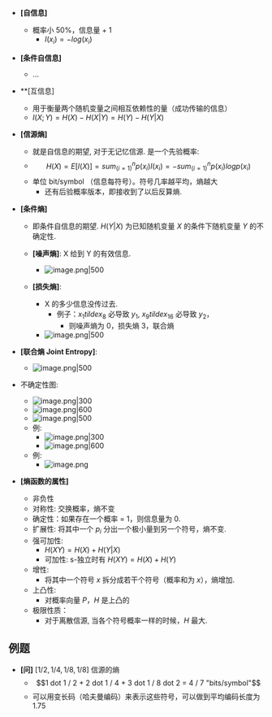 - **[自信息]**
    - 概率小 50%，信息量 + 1
        -  $I(x_i) = -log(x_i)$
- **[条件自信息]**
    - ...
- **[互信息]
    - 用于衡量两个随机变量之间相互依赖性的量（成功传输的信息）
    - $I(X; Y) = H(X) - H(X | Y) = H(Y) - H(Y | X)$
- **[信源熵]**
    - 就是自信息的期望, 对于无记忆信源. 是一个先验概率:
    - $$H(X) = E[I(X)] = sum_(i = 1)^n p(x_i) I(x_i) = - sum_(i = 1)^n p(x_i) log p(x_i)$$
    - 单位 bit/symbol （信息每符号）。符号几率越平均，熵越大
        - 还有后验概率版本，即接收到了以后反算熵.
- **[条件熵]**
    - 即条件自信息的期望. $H(Y|X)$ 为已知随机变量 $X$ 的条件下随机变量 $Y$ 的不确定性.
    - **[噪声熵]**: X 给到 Y 的有效信息.
        - ![image.png|500](https://how-to-1258460161.cos.ap-shanghai.myqcloud.com/how-to/20241121103813.webp)

    - **[损失熵]**:
        - X 的多少信息没传过去.
            - 例子：$x_1 tilde x_8$ 必导致 $y_1$, $x_9 tilde x_16$ 必导致 $y_2$，
                - 则噪声熵为 $0$，损失熵 $3$，联合熵 
        - ![image.png|500](https://how-to-1258460161.cos.ap-shanghai.myqcloud.com/how-to/20241121103832.webp)
- **[联合熵 Joint Entropy]**:
    - ![image.png|500](https://how-to-1258460161.cos.ap-shanghai.myqcloud.com/how-to/20241121103923.webp)
- 不确定性图:
    - ![image.png|300](https://how-to-1258460161.cos.ap-shanghai.myqcloud.com/how-to/20241121104058.webp)
    - ![image.png|600](https://how-to-1258460161.cos.ap-shanghai.myqcloud.com/how-to/20241121104156.webp)
    - ![image.png|500](https://how-to-1258460161.cos.ap-shanghai.myqcloud.com/how-to/20241121104255.webp)
    - 例:
        -  ![image.png|300](https://how-to-1258460161.cos.ap-shanghai.myqcloud.com/how-to/20241121105919.webp)
        - ![image.png|600](https://how-to-1258460161.cos.ap-shanghai.myqcloud.com/how-to/20241121105909.webp)
    - 例:
        - ![image.png](https://how-to-1258460161.cos.ap-shanghai.myqcloud.com/how-to/20241122210240.webp)

- **[熵函数的属性]**
    - 非负性
    - 对称性: 交换概率，熵不变
    - 确定性：如果存在一个概率 = 1，则信息量为 0.
    - 扩展性: 将其中一个 $p_i$ 分出一个极小量到另一个符号，熵不变.
    - 强可加性:
        - $H(X Y) = H(X) + H(Y | X)$
        - 可加性: s-独立时有 $H(X Y) = H(X) + H(Y)$
    - 增性:
        - 将其中一个符号 $x$ 拆分成若干个符号（概率和为 $x$），熵增加.
    - 上凸性:
        - 对概率向量 $P$，$H$ 是上凸的
    - 极限性质：
        - 对于离散信源, 当各个符号概率一样的时候，$H$ 最大.

## 例题

- **[问]** $[1 / 2, 1 / 4, 1 / 8, 1/ 8]$ 信源的熵
    - $$1 dot 1 / 2 + 2 dot 1 / 4 + 3 dot 1 / 8 dot 2 = 4 / 7 "bits/symbol"$$
    - 可以用变长码（哈夫曼编码）来表示这些符号，可以做到平均编码长度为 $1.75$
    
